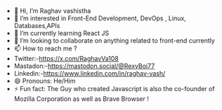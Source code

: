- 👋 Hi, I’m Raghav vashistha
- 👀 I’m interested in Front-End Development, DevOps , Linux, Databases,APIs
- 🌱 I’m currently learning React JS
- 💞️ I’m looking to collaborate on anything related to front-end currently
- 📫 How to reach me ?
- Twitter:-https://x.com/RaghavVa108 
- Mastadon:-https://mastodon.social/@RexyBoi77
- Linkedin:-https://www.linkedin.com/in/raghav-vash/
- 😄 Pronouns: He/Him
- ⚡ Fun fact: The Guy who created Javascript is also the co-founder of Mozilla Corporation as well as Brave Browser !

<!---
RaghavV8/RaghavV8 is a ✨ special ✨ repository because its `README.md` (this file) appears on your GitHub profile.
You can click the Preview link to take a look at your changes.
--->
